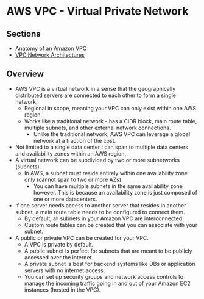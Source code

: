 # AWS VPC - **V**irtual **P**rivate **N**etwork

## Sections
- [Anatomy of an Amazon VPC](anatomy-of-amazon-vpc.md)
- [VPC Network Architectures](vpc-network-architectures.md)


## Overview
- AWS VPC is a virtual network in a sense that the geographically distributed servers are connected to each other to form a single network.
    - Regional in scope, meaning your VPC can only exist within one AWS region.
    - Works like a traditional network - has a CIDR block, main route table, multiple subnets, and other external network connections.
        - Unlike the traditional network, AWS VPC can leverage a global network at a fraction of the cost.
- Not limited to a single data center : can span to multiple data centers and availability zones within an AWS region.
- A virtual network can be subdivided by two or more subnetworks (subnets).
    - In AWS, a subnet must reside entirely within one availability zone only (cannot span to two or more AZs)
        - You can have multiple subnets in the same availability zone however. This is because an availability zone is just composed of one or more datacenters.
- If one server needs access to another server that resides in another subnet, a main route table needs to be configured to connect them.
    - By default, all subnets in your Amazon VPC are interconnected.
    - Custom route tables can be created that you can associate with your subnet.
- A public or private VPC can be created for your VPC.
    - A VPC is private by default.
    - A public subnet is perfect for subnets that are meant to be publicly accessed over the internet.
    - A private subnet is best for backend systems like DBs or application servers with no internet access.
    - You can set up security groups and network access controls to manage the incoming traffic going in and out of your Amazon EC2 instances (hosted in the VPC).